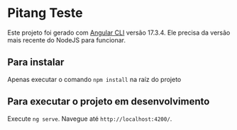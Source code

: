# Pitang Teste

Este projeto foi gerado com [Angular CLI](https://github.com/angular/angular-cli) versão 17.3.4. Ele precisa da versão mais recente do NodeJS para funcionar.

## Para instalar
Apenas executar o comando `npm install` na raíz do projeto

## Para executar o projeto em desenvolvimento

Execute `ng serve`. Navegue até `http://localhost:4200/`.

